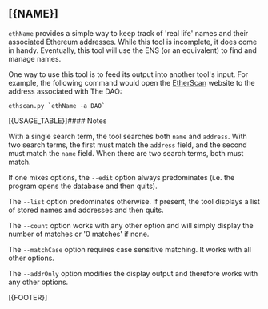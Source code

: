 ## [{NAME}]

`ethName` provides a simple way to keep track of 'real life' names and their associated Ethereum addresses. While this tool is incomplete, it does come in handy. Eventually, this tool will use the ENS (or an equivalent) to find and manage names.

One way to use this tool is to feed its output into another tool's input. For example, the following command would open the [EtherScan](http://etherscan.io) website to the address associated with The DAO:

    ethscan.py `ethName -a DAO`

[{USAGE_TABLE}]#### Notes

With a single search term, the tool searches both `name` and `address`. With two search terms, the first must match the `address` field, and the second must match the `name` field. When there are two search terms, both must match.

If one mixes options, the `--edit` option always predominates (i.e. the program opens the database and then quits).

The `--list` option predominates otherwise. If present, the tool displays a list of stored names and addresses and then quits.

The `--count` option works with any other option and will simply display the number of matches or '0 matches' if 
none.

The `--matchCase` option requires case sensitive matching. It works with all other options.

The `--addrOnly` option modifies the display output and therefore works with any other options.

[{FOOTER}]
